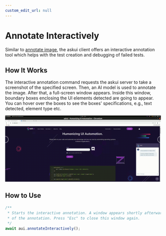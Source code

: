 ```yaml
---
custom_edit_url: null
---
```


# Annotate Interactively

Similar to [annotate image](annotate-image.md), the askui client offers an interactive annotation tool which helps with the test creation and debugging of failed tests.

## How It Works

The interactive annotation command requests the askui server to take a screenshot of the specified screen. Then, an AI model is used to annotate the image. After that, a full-screen window appears. Inside this window, boundary boxes enclosing the UI elements detected are going to appear. You can hover over the boxes to see the boxes' specifications, e.g., text detected, element type etc.

![Interactive Annotation](./interactive-annotate.gif)

## How to Use

```typescript
/**
 * Starts the interactive annotation. A window appears shortly afterwards showing the result 
 * of the annotation. Press "Esc" to close this window again.
 */
await aui.annotateInteractively();
```
